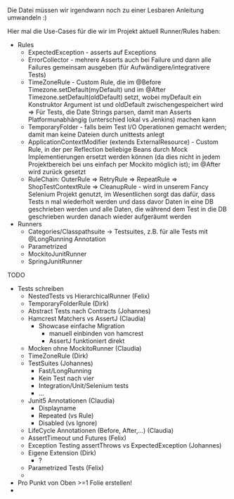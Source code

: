 Die Datei müssen wir irgendwann noch zu einer Lesbaren Anleitung umwandeln :)

Hier mal die Use-Cases für die wir im Projekt aktuell Runner/Rules haben:
* Rules
	* ExpectedException - asserts auf Exceptions
	* ErrorCollector - mehrere Asserts auch bei Failure und dann alle Failures gemeinsam ausgeben (für Aufwändigere/integrativere Tests)
	* TimeZoneRule - Custom Rule, die im @Before Timezone.setDefault(myDefault) und im @After Timezone.setDefault(oldDefault) setzt, wobei myDefault ein Konstruktor Argument ist und oldDefault zwischengespeichert wird => Für Tests, die Date Strings parsen, damit man Asserts Platformunabhängig (unterschied lokal vs Jenkins) machen kann
	* TemporaryFolder - falls beim Test I/O Operationen gemacht werden; damit man keine Dateien durch unittests anlegt
	* ApplicationContextModifier (extends ExternalResource) - Custom Rule, in der per Reflection beliebige Beans durch Mock Implementierungen ersetzt werden können (da dies nicht in jedem Projektbereich bei uns einfach per Mockito möglich ist); im @After wird zurück gesetzt
	* RuleChain: OuterRule => RetryRule => RepeatRule => ShopTestContextRule => CleanupRule - wird in unserem Fancy Selenium Projekt genutzt, im Wesentlichen sorgt das dafür, dass Tests n mal wiederholt werden und dass davor Daten in eine DB geschrieben werden und alle Daten, die während dem Test in die DB geschrieben wurden danach wieder aufgeräumt werden
* Runners
	* Categories/Classpathsuite -> Testsuites, z.B. für alle Tests mit @LongRunning Annotation
	* Parametrized
	* MockitoJunitRunner
	* SpringJunitRunner

TODO
* Tests schreiben
	* NestedTests vs HierarchicalRunner (Felix)
	* TemporaryFolderRule (Dirk)
	* Abstract Tests nach Contracts (Johannes)
	* Hamcrest Matchers vs AssertJ (Claudia)
		* Showcase einfache Migration
			* manuell einbinden von hamcrest
			* AssertJ funktioniert direkt
	* Mocken ohne MockitoRunner (Claudia)
	* TimeZoneRule (Dirk)
	* TestSuites (Johannes)
		* Fast/LongRunning
		* Kein Test nach vier
		* Integration/Unit/Selenium tests
		* ...
	* Junit5 Annotationen (Claudia)
		* Displayname
		* Repeated (vs Rule)
		* Disabled (vs Ignore)
	* LifeCycle Annotationen (Before, After,...) (Claudia)
	* AssertTimeout und Futures (Felix)
	* Exception Testing assertThrows vs ExpectedException (Johannes)
	* Eigene Extension (Dirk)
		* ?
	* Parametrized Tests (Felix)
	*
* Pro Punkt von Oben >=1 Folie erstellen!
* 